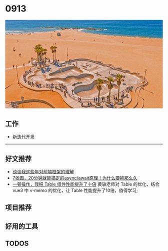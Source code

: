 
# 0913

![](./bg-imgs/0913.jpg)

## 工作

- 新迭代开发

---

## 好文推荐

- [谈谈我这些年对前端框架的理解](https://juejin.cn/post/7007048306438176799)
- [7张图，20分钟就能搞定的async/await原理！为什么要拖那么久](https://juejin.cn/post/7007031572238958629)
- [一顿操作，我把 Table 组件性能提升了十倍](https://juejin.cn/post/7007252464726458399) 黄轶老师对 Table 的优化，结合 vue3 中 v-memo 的优化，让 Table 性能提升了10倍，值得学习;

## 项目推荐

## 好用的工具

## TODOS